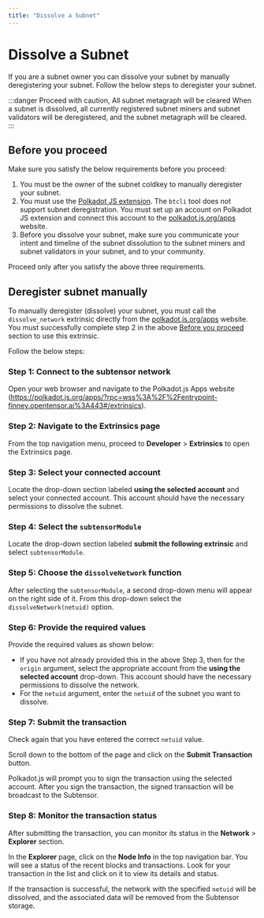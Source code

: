 ```yaml
---
title: "Dissolve a Subnet"
---
```


# Dissolve a Subnet

If you are a subnet owner you can dissolve your subnet by manually deregistering your subnet. Follow the below steps to deregister your subnet. 

:::danger Proceed with caution, All subnet metagraph will be cleared
When a subnet is dissolved, all currently registered subnet miners and subnet validators will be deregistered, and the subnet metagraph will be cleared.  
:::


## Before you proceed

Make sure you satisfy the below requirements before you proceed:

1. You must be the owner of the subnet coldkey to manually deregister your subnet.
2. You must use the [Polkadot JS extension](https://polkadot.js.org/extension/). The `btcli` tool does not support subnet deregistration. You must set up an account on Polkadot JS extension and connect this account to the [polkadot.js.org/apps](https://polkadot.js.org/apps/?rpc=wss%3A%2F%2Fentrypoint-finney.opentensor.ai%3A443#/explorer) website. 
3. Before you dissolve your subnet, make sure you communicate your intent and timeline of the subnet dissolution to the subnet miners and subnet validators in your subnet, and to your community.

Proceed only after you satisfy the above three requirements.

## Deregister subnet manually

To manually deregister (dissolve) your subnet, you must call the `dissolve_network` extrinsic directly from the [polkadot.js.org/apps](https://polkadot.js.org/apps/?rpc=wss%3A%2F%2Fentrypoint-finney.opentensor.ai%3A443#/extrinsics) website. You must successfully complete step 2 in the above [Before you proceed](#before-you-proceed) section to use this extrinsic.

Follow the below steps:

### Step 1: Connect to the subtensor network

Open your web browser and navigate to the Polkadot.js Apps website (https://polkadot.js.org/apps/?rpc=wss%3A%2F%2Fentrypoint-finney.opentensor.ai%3A443#/extrinsics).

### Step 2: Navigate to the Extrinsics page

From the top navigation menu, proceed to **Developer** > **Extrinsics** to open the Extrinsics page. 

### Step 3: Select your connected account

Locate the drop-down section labeled **using the selected account** and select your connected account. This account should have the necessary permissions to dissolve the subnet.

### Step 4: Select the `subtensorModule`

Locate the drop-down section labeled **submit the following extrinsic** and select `subtensorModule`.

### Step 5: Choose the `dissolveNetwork` function 

After selecting the `subtensorModule`, a second drop-down menu will appear on the right side of it. From this drop-down select the `dissolveNetwork(netuid)`  option. 

### Step 6: Provide the required values

Provide the required values as shown below:

- If you have not already provided this in the above Step 3, then for the `origin` argument, select the appropriate account from the **using the selected account** drop-down. This account should have the necessary permissions to dissolve the network.
- For the `netuid` argument, enter the `netuid` of the subnet you want to dissolve. 

### Step 7: Submit the transaction

Check again that you have entered the correct `netuid` value.

Scroll down to the bottom of the page and click on the **Submit Transaction** button.

Polkadot.js will prompt you to sign the transaction using the selected account.
After you sign the transaction, the signed transaction will be broadcast to the Subtensor.

### Step 8: Monitor the transaction status

After submitting the transaction, you can monitor its status in the **Network** > **Explorer** section. 

In the **Explorer** page, click on the **Node Info** in the top navigation bar. You will see a status of the recent blocks and transactions. Look for your transaction in the list and click on it to view its details and status.

If the transaction is successful, the network with the specified `netuid` will be dissolved, and the associated data will be removed from the Subtensor storage.

